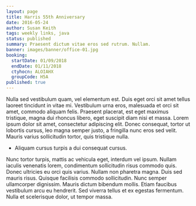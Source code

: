 ```yaml
---
layout: page
title: Harris 55th Anniversary
date: 2016-05-24
author: Susan Keith
tags: weekly links, java
status: published
summary: Praesent dictum vitae eros sed rutrum. Nullam.
banner: images/banner/office-01.jpg
booking:
  startDate: 01/09/2018
  endDate: 01/11/2018
  ctyhocn: ALOIAHX
  groupCode: H5A
published: true
---
```

Nulla sed vestibulum quam, vel elementum est. Duis eget orci sit amet tellus laoreet tincidunt in vitae mi. Vestibulum urna eros, malesuada et orci sit amet, commodo aliquam felis. Praesent placerat, est eget maximus tristique, magna dui rhoncus libero, eget suscipit diam nisi et massa. Lorem ipsum dolor sit amet, consectetur adipiscing elit. Donec consequat, tortor ut lobortis cursus, leo magna semper justo, a fringilla nunc eros sed velit. Mauris varius sollicitudin tortor, quis tristique nulla.

* Aliquam cursus turpis a dui consequat cursus.

Nunc tortor turpis, mattis ac vehicula eget, interdum vel ipsum. Nullam iaculis venenatis lorem, condimentum sollicitudin risus commodo quis. Donec ultricies eu orci quis varius. Nullam non pharetra magna. Duis sed mauris risus. Quisque facilisis commodo sollicitudin. Nunc semper ullamcorper dignissim. Mauris dictum bibendum mollis. Etiam faucibus vestibulum arcu eu hendrerit. Sed viverra tellus et ex egestas fermentum. Nulla et scelerisque dolor, ut tempor massa.
